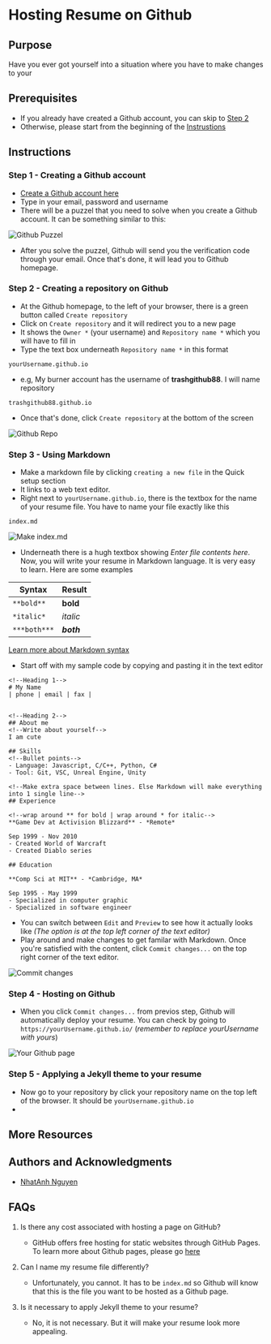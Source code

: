 # Hosting Resume on Github

## Purpose

Have you ever got yourself into a situation where you have to make changes to your 

## Prerequisites
- If you already have created a Github account, you can skip to [Step 2](#step-2---using-markdown)
- Otherwise, please start from the beginning of the [Instrustions](#instructions)

## Instructions

### Step 1 - Creating a Github account
- [Create a Github account here](https://github.com/signup?ref_cta=Sign+up&ref_loc=header+logged+out&ref_page=%2F&source=header-home)
- Type in your email, password and username
- There will be a puzzel that you need to solve when you create a Github account. It can be something similar to this:

![Github Puzzel](assets/githubpuzzel.gif)
- After you solve the puzzel, Github will send you the verification code through your email. Once that's done, it will lead you to Github homepage.

### Step 2 - Creating a repository on Github
- At the Github homepage, to the left of your browser, there is a green button called `Create repository` 
- Click on `Create repository` and it will redirect you to a new page
- It shows the `Owner *` (your username) and `Repository name *` which you will have to fill in
- Type the text box underneath `Repository name *` in this format 
```
yourUsername.github.io
```
- e.g, My burner account has the username of **trashgithub88**. I will name repository 
```
trashgithub88.github.io
```
- Once that's done, click `Create repository` at the bottom of the screen

![Github Repo](assets/makerepo.gif)

### Step 3 - Using Markdown
- Make a markdown file by clicking `creating a new file` in the Quick setup section
- It links to a web text editor. 
- Right next to `yourUsername.github.io`, there is the textbox for the name of your resume file. You have to name your file exactly like this
```
index.md
```
![Make index.md](assets/makefilemd.gif)
- Underneath there is a hugh textbox showing *Enter file contents here*. Now, you will write your resume in Markdown language. It is very easy to learn. Here are some examples

|Syntax|Result|
|------|------|
|`**bold**`|**bold**|
|`*italic*`|*italic*|
|`***both***`|***both***|

[Learn more about Markdown syntax](https://markdownguide.offshoot.io/basic-syntax/) 
- Start off with my sample code by copying and pasting it in the text editor
```
<!--Heading 1-->
# My Name
| phone | email | fax |


<!--Heading 2-->
## About me
<!--Write about yourself-->
I am cute

## Skills
<!--Bullet points-->
- Language: Javascript, C/C++, Python, C#
- Tool: Git, VSC, Unreal Engine, Unity

<!--Make extra space between lines. Else Markdown will make everything into 1 single line-->
## Experience

<!--wrap around ** for bold | wrap around * for italic-->
**Game Dev at Activision Blizzard** - *Remote* 

Sep 1999 - Nov 2010
- Created World of Warcraft
- Created Diablo series

## Education

**Comp Sci at MIT** - *Cambridge, MA*

Sep 1995 - May 1999
- Specialized in computer graphic
- Specialized in software engineer
```
- You can switch between `Edit` and `Preview` to see how it actually looks like *(The option is at the top left corner of the text editor)*
- Play around and make changes to get familar with Markdown. Once you're satisfied with the content, click `Commit changes...` on the top right corner of the text editor.

![Commit changes](/assets/commitfilemd.gif)

### Step 4 - Hosting on Github
- When you click `Commit changes...` from previos step, Github will automatically deploy your resume. You can check by going to `https://yourUsername.github.io/` (*remember to replace yourUsername with yours*)

![Your Github page](/assets/githubpage.gif)

### Step 5 - Applying a Jekyll theme to your resume
- Now go to your repository by click your repository name on the top left of the browser. It should be `yourUsername.github.io`
- 

## More Resources

[]()
[]()
[]()

## Authors and Acknowledgments

- [NhatAnh Nguyen](https://github.com/nateng98)

## FAQs

1. Is there any cost associated with hosting a page on GitHub?
    - GitHub offers free hosting for static websites through GitHub Pages. To learn more about Github pages, please go [here](https://docs.github.com/en/pages/getting-started-with-github-pages/about-github-pages)

2. Can I name my resume file differently?
    - Unfortunately, you cannot. It has to be `index.md` so Github will know that this is the file you want to be hosted as a Github page.

3. Is it necessary to apply Jekyll theme to your resume?
    - No, it is not necessary. But it will make your resume look more appealing.